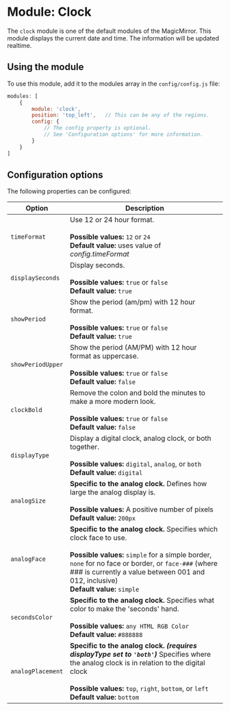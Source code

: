 # Module: Clock
The `clock` module is one of the default modules of the MagicMirror.
This module displays the current date and time. The information will be updated realtime.

## Using the module

To use this module, add it to the modules array in the `config/config.js` file:
````javascript
modules: [
	{
		module: 'clock',
		position: 'top_left',	// This can be any of the regions.
		config: {
			// The config property is optional.
			// See 'Configuration options' for more information.
		}
	}
]
````

## Configuration options

The following properties can be configured:

<table width="100%">
	<!-- why, markdown... -->
	<thead>
		<tr>
			<th>Option</th>
			<th width="100%">Description</th>
		</tr>
	<thead>
	<tbody>
		<tr>
			<td><code>timeFormat</code></td>
			<td>Use 12 or 24 hour format.<br>
				<br><b>Possible values:</b> <code>12</code> or <code>24</code>
				<br><b>Default value:</b> uses value of <i>config.timeFormat</i>
			</td>
		</tr>
		<tr>
			<td><code>displaySeconds</code></td>
			<td>Display seconds.<br>
				<br><b>Possible values:</b> <code>true</code> or <code>false</code>
				<br><b>Default value:</b> <code>true</code>
			</td>
		</tr>
		<tr>
			<td><code>showPeriod</code></td>
			<td>Show the period (am/pm) with 12 hour format.<br>
				<br><b>Possible values:</b> <code>true</code> or <code>false</code>
				<br><b>Default value:</b> <code>true</code>
			</td>
		</tr>
		<tr>
			<td><code>showPeriodUpper</code></td>
			<td>Show the period (AM/PM) with 12 hour format as uppercase.<br>
				<br><b>Possible values:</b> <code>true</code> or <code>false</code>
				<br><b>Default value:</b> <code>false</code>
			</td>
		</tr>
		<tr>
			<td><code>clockBold</code></td>
			<td>Remove the colon and bold the minutes to make a more modern look.<br>
				<br><b>Possible values:</b> <code>true</code> or <code>false</code>
				<br><b>Default value:</b> <code>false</code>
			</td>
		</tr>
		<tr>
			<td><code>displayType</code></td>
			<td>Display a digital clock, analog clock, or both together.<br>
				<br><b>Possible values:</b> <code>digital</code>, <code>analog</code>, or <code>both</code>
				<br><b>Default value:</b> <code>digital</code>
			</td>
		</tr>
		<tr>
			<td><code>analogSize</code></td>
			<td><strong>Specific to the analog clock.</strong> Defines how large the analog display is.<br>
				<br><b>Possible values:</b> A positive number of pixels</code>
				<br><b>Default value:</b> <code>200px</code>
			</td>
		</tr>
		<tr>
			<td><code>analogFace</code></td>
			<td><strong>Specific to the analog clock.</strong> Specifies which clock face to use.<br>
				<br><b>Possible values:</b> <code>simple</code> for a simple border, <code>none</code> for no face or border, or <code>face-###</code> (where ### is currently a value between 001 and 012, inclusive)
				<br><b>Default value:</b> <code>simple</code>
			</td>
		</tr>
		<tr>
			<td><code>secondsColor</code></td>
			<td><strong>Specific to the analog clock.</strong> Specifies what color to make the 'seconds' hand.<br>
				<br><b>Possible values:</b> <code>any HTML RGB Color</code>
				<br><b>Default value:</b> <code>#888888</code>
			</td>
		</tr>
		<tr>
			<td><code>analogPlacement</code></td>
			<td><strong>Specific to the analog clock. <em>(requires displayType set to <code>'both'</code>)</em></strong> Specifies where the analog clock is in relation to the digital clock<br>
				<br><b>Possible values:</b> <code>top</code>, <code>right</code>, <code>bottom</code>, or <code>left</code>
				<br><b>Default value:</b> <code>bottom</code>
			</td>
		</tr>
	</tbody>
</table>
